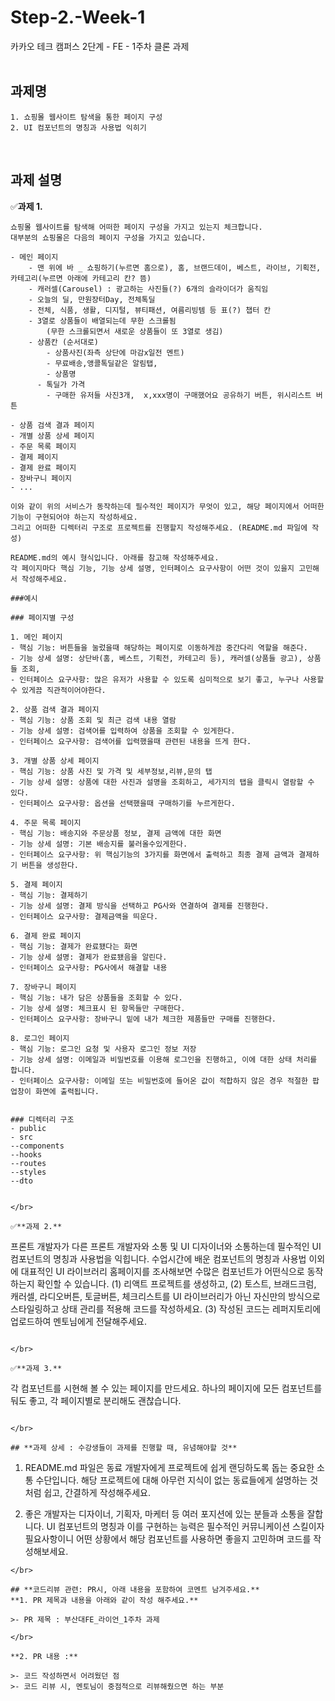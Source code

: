 # Step-2.-Week-1
카카오 테크 캠퍼스 2단계 - FE - 1주차 클론 과제
</br>
</br>
## **과제명**
```
1. 쇼핑몰 웹사이트 탐색을 통한 페이지 구성
2. UI 컴포넌트의 명칭과 사용법 익히기
```
</br>

## **과제 설명**

✅**과제 1.**
```
쇼핑몰 웹사이트를 탐색해 어떠한 페이지 구성을 가지고 있는지 체크합니다. 
대부분의 쇼핑몰은 다음의 페이지 구성을 가지고 있습니다.

- 메인 페이지
	- 맨 위에 바 _ 쇼핑하기(누르면 홈으로), 홈, 브랜드데이, 베스트, 라이브, 기획전, 카테고리(누르면 아래에 카테고리 칸? 뜸)
	- 캐러셀(Carousel) : 광고하는 사진들(?) 6개의 슬라이더가 움직임
	- 오늘의 딜, 만원장터Day, 전체톡딜
	- 전체, 식품, 생활, 디지털, 뷰티패션, 여름리빙템 등 표(?) 챕터 칸
	- 3열로 상품들이 배열되는데 무한 스크롤됨
		(무한 스크롤되면서 새로운 상품들이 또 3열로 생김)
	- 상품칸 (순서대로)
		- 상품사진(좌측 상단에 마감x일전 멘트)
		- 무료배송,앵콜톡딜같은 알림탭,
		- 상품명
	  - 톡딜가 가격
		- 구매한 유저들 사진3개,  x,xxx명이 구매했어요 공유하기 버튼, 위시리스트 버튼

- 상품 검색 결과 페이지
- 개별 상품 상세 페이지
- 주문 목록 페이지
- 결제 페이지
- 결제 완료 페이지
- 장바구니 페이지
- ...

이와 같이 위의 서비스가 동작하는데 필수적인 페이지가 무엇이 있고, 해당 페이지에서 어떠한 기능이 구현되어야 하는지 작성하세요. 
그리고 어떠한 디렉터리 구조로 프로젝트를 진행할지 작성해주세요. (README.md 파일에 작성)
```

```
README.md의 예시 형식입니다. 아래를 참고해 작성해주세요. 
각 페이지마다 핵심 기능, 기능 상세 설명, 인터페이스 요구사항이 어떤 것이 있을지 고민해서 작성해주세요.

###예시

### 페이지별 구성

1. 메인 페이지
- 핵심 기능: 버튼들을 눌렀을때 해당하는 페이지로 이동하게끔 중간다리 역할을 해준다.
- 기능 상세 설명: 상단바(홈, 베스트, 기획전, 카테고리 등), 캐러셀(상품들 광고), 상품들 조회,
- 인터페이스 요구사항: 많은 유저가 사용할 수 있도록 심미적으로 보기 좋고, 누구나 사용할 수 있게끔 직관적이어야한다.

2. 상품 검색 결과 페이지
- 핵심 기능: 상품 조회 및 최근 검색 내용 열람
- 기능 상세 설명: 검색어를 입력하여 상품을 조회할 수 있게한다.
- 인터페이스 요구사항: 검색어를 입력했을때 관련된 내용을 뜨게 한다.

3. 개별 상품 상세 페이지
- 핵심 기능: 상품 사진 및 가격 및 세부정보,리뷰,문의 탭
- 기능 상세 설명: 상품에 대한 사진과 설명을 조회하고, 세가지의 탭을 클릭시 열람할 수 있다.
- 인터페이스 요구사항: 옵션을 선택했을때 구매하기를 누르게한다.

4. 주문 목록 페이지
- 핵심 기능: 배송지와 주문상품 정보, 결제 금액에 대한 화면
- 기능 상세 설명: 기본 배송지를 불러올수있게한다.
- 인터페이스 요구사항: 위 핵심기능의 3가지를 화면에서 출력하고 최종 결제 금액과 결제하기 버튼을 생성한다.

5. 결제 페이지
- 핵심 기능: 결제하기
- 기능 상세 설명: 결제 방식을 선택하고 PG사와 연결하여 결제를 진행한다. 
- 인터페이스 요구사항: 결제금액을 띄운다. 

6. 결제 완료 페이지
- 핵심 기능: 결제가 완료됐다는 화면
- 기능 상세 설명: 결제가 완료됐음을 알린다.
- 인터페이스 요구사항: PG사에서 해결할 내용

7. 장바구니 페이지
- 핵심 기능: 내가 담은 상품들을 조회할 수 있다.
- 기능 상세 설명: 체크표시 된 항목들만 구매한다.
- 인터페이스 요구사항: 장바구니 밑에 내가 체크한 제품들만 구매를 진행한다.

8. 로그인 페이지
- 핵심 기능: 로그인 요청 및 사용자 로그인 정보 저장
- 기능 상세 설명: 이메일과 비밀번호를 이용해 로그인을 진행하고, 이에 대한 상태 처리를 합니다.
- 인터페이스 요구사항: 이메일 또는 비밀번호에 들어온 값이 적합하지 않은 경우 적절한 팝업창이 화면에 출력됩니다.


### 디렉터리 구조
- public
- src
--components
--hooks
--routes
--styles
--dto


</br>

✅**과제 2.**

```
프론트 개발자가 다른 프론트 개발자와 소통 및 UI 디자이너와 소통하는데 필수적인 UI 컴포넌트의 명칭과 사용법을 익힙니다.
수업시간에 배운 컴포넌트의 명칭과 사용법 이외에 대표적인 UI 라이브러리 홈페이지를 조사해보면 수많은 컴포넌트가 어떤식으로 동작하는지 확인할 수 있습니다.
(1) 리액트 프로젝트를 생성하고,
(2) 토스트, 브래드크럼, 캐러셀, 라디오버튼, 토글버튼, 체크리스트를 UI 라이브러리가 아닌 자신만의 방식으로 스타일링하고 상태 관리를 적용해 코드를 작성하세요.
(3) 작성된 코드는 레퍼지토리에 업로드하여 멘토님에게 전달해주세요.
```

</br>

✅**과제 3.**

```
각 컴포넌트를 시현해 볼 수 있는 페이지를 만드세요. 
하나의 페이지에 모든 컴포넌트를 둬도 좋고, 각 페이지별로 분리해도 괜찮습니다.
```

</br>

## **과제 상세 : 수강생들이 과제를 진행할 때, 유념해야할 것**
```
1. README.md 파일은 동료 개발자에게 프로젝트에 쉽게 랜딩하도록 돕는 중요한 소통 수단입니다. 
해당 프로젝트에 대해 아무런 지식이 없는 동료들에게 설명하는 것처럼 쉽고, 간결하게 작성해주세요.

2. 좋은 개발자는 디자이너, 기획자, 마케터 등 여러 포지션에 있는 분들과 소통을 잘합니다. 
UI 컴포넌트의 명칭과 이를 구현하는 능력은 필수적인 커뮤니케이션 스킬이자 필요사항이니 어떤 상황에서 해당 컴포넌트를 사용하면 좋을지 고민하며 코드를 작성해보세요.
```
</br>

## **코드리뷰 관련: PR시, 아래 내용을 포함하여 코멘트 남겨주세요.**
**1. PR 제목과 내용을 아래와 같이 작성 해주세요.**

>- PR 제목 : 부산대FE_라이언_1주차 과제

</br>

**2. PR 내용 :**

>- 코드 작성하면서 어려웠던 점
>- 코드 리뷰 시, 멘토님이 중점적으로 리뷰해줬으면 하는 부분
